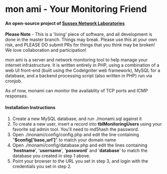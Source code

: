 # mon ami - Your Monitoring Friend
#### An open-source project of [Sussex Network Laboratories](http://www.sussexlabs.net)

**Please Note** - This is a 'living' piece of software, and all development is
done in the master branch. Things may break. Please use this at your own risk,
and PLEASE DO submit PRs for things that you think may be broken! We love
collaboration and participation!

mon ami is a server and network monitoring tool to help manage your internet
infrastructure. It is written entirely in PHP, using a combination of a web
UI front-end (built using the CodeIgniter web framework), MySQL for a database,
and a backend processing script (also written in PHP) run via cronjob.

As of now, monami can monitor the availablity of TCP ports and ICMP responses.

#### Installation Instructions
1. Create a new MySQL database, and run ./monami.sql against it
2. To create a new user, insert a record into **tblMonitoringUsers** using your favorite sql admin tool. You'll need to md5hash the password.
3. Open ./monami/config/config.php and edit the line containing "**$config['base_url']**" to match your domain name
4. Open ./monami/config/database.php and edit the lines containing 	'**hostname**', '**username**', '**password**' and '**database**' to match the database you created in step 1 above.
5. Point your browser to the URL you set in step 3, and login with the credentials you set in step 2.
